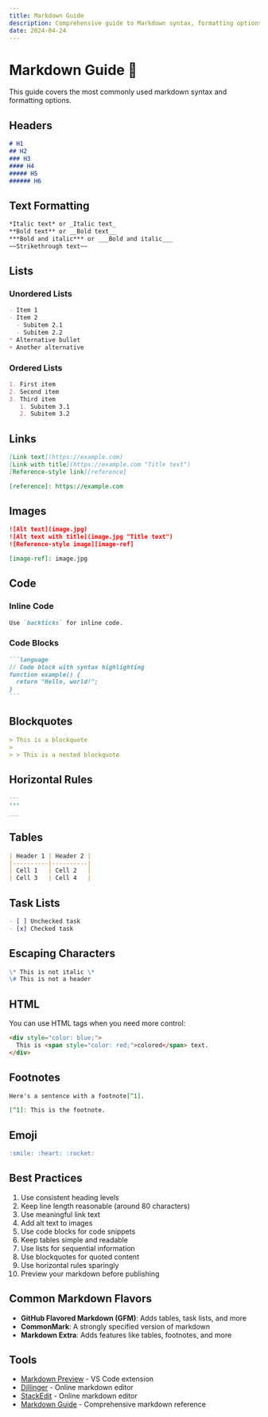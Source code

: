 ```yaml
---
title: Markdown Guide
description: Comprehensive guide to Markdown syntax, formatting options, and best practices
date: 2024-04-24
---
```


# Markdown Guide 📝

This guide covers the most commonly used markdown syntax and formatting options.

## Headers

```markdown
# H1
## H2
### H3
#### H4
##### H5
###### H6
```

## Text Formatting

```markdown
*Italic text* or _Italic text_
**Bold text** or __Bold text__
***Bold and italic*** or ___Bold and italic___
~~Strikethrough text~~
```

## Lists

### Unordered Lists
```markdown
- Item 1
- Item 2
  - Subitem 2.1
  - Subitem 2.2
* Alternative bullet
+ Another alternative
```

### Ordered Lists
```markdown
1. First item
2. Second item
3. Third item
   1. Subitem 3.1
   2. Subitem 3.2
```

## Links

```markdown
[Link text](https://example.com)
[Link with title](https://example.com "Title text")
[Reference-style link][reference]

[reference]: https://example.com
```

## Images

```markdown
![Alt text](image.jpg)
![Alt text with title](image.jpg "Title text")
![Reference-style image][image-ref]

[image-ref]: image.jpg
```

## Code

### Inline Code
```markdown
Use `backticks` for inline code.
```

### Code Blocks
````markdown
```language
// Code block with syntax highlighting
function example() {
  return "Hello, world!";
}
```
````

## Blockquotes

```markdown
> This is a blockquote
> 
> > This is a nested blockquote
```

## Horizontal Rules

```markdown
---
***
___
```

## Tables

```markdown
| Header 1 | Header 2 |
|----------|----------|
| Cell 1   | Cell 2   |
| Cell 3   | Cell 4   |
```

## Task Lists

```markdown
- [ ] Unchecked task
- [x] Checked task
```

## Escaping Characters

```markdown
\* This is not italic \*
\# This is not a header
```

## HTML

You can use HTML tags when you need more control:

```markdown
<div style="color: blue;">
  This is <span style="color: red;">colored</span> text.
</div>
```

## Footnotes

```markdown
Here's a sentence with a footnote[^1].

[^1]: This is the footnote.
```

## Emoji

```markdown
:smile: :heart: :rocket:
```

## Best Practices

1. Use consistent heading levels
2. Keep line length reasonable (around 80 characters)
3. Use meaningful link text
4. Add alt text to images
5. Use code blocks for code snippets
6. Keep tables simple and readable
7. Use lists for sequential information
8. Use blockquotes for quoted content
9. Use horizontal rules sparingly
10. Preview your markdown before publishing

## Common Markdown Flavors

- **GitHub Flavored Markdown (GFM)**: Adds tables, task lists, and more
- **CommonMark**: A strongly specified version of markdown
- **Markdown Extra**: Adds features like tables, footnotes, and more

## Tools

- [Markdown Preview](https://marketplace.visualstudio.com/items?itemName=shd101wyy.markdown-preview-enhanced) - VS Code extension
- [Dillinger](https://dillinger.io/) - Online markdown editor
- [StackEdit](https://stackedit.io/) - Online markdown editor
- [Markdown Guide](https://www.markdownguide.org/) - Comprehensive markdown reference 